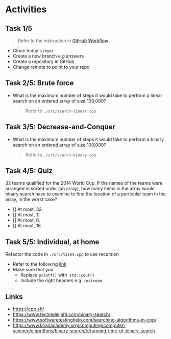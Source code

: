 # Activities

## Task 1/5

> Refer to the instruction in [GitHub Workflow](../github.md)

- Clone today's repo
- Create a new branch e.g answers
- Create a repository in GitHub
- Change remote to point to your repo

## Task 2/5: Brute force

- What is the maximum number of steps it would take to perform a linear search on an ordered array of size 100,000?
  > Refer to `./src/search-linear.cpp`

## Task 3/5: Decrease-and-Conquer

- What is the maximum number of steps it would take to perform a binary search on an ordered array of size 100,000?

  > Refer to `./src/search-binary.cpp`

## Task 4/5: Quiz

32 teams qualified for the 2014 World Cup. If the names of the teams were arranged in sorted order (an array), how many items in the array would binary search have to examine to find the location of a particular team in the array, in the worst case?

- [] At most, 32.
- [] At most, 1.
- [] At most, 6.
- [] At most, 16.

## Task 5/5: Individual, at home

Refactor the code in `./src/task4.cpp` to use recursion

- Refer to the following [link](https://www.techiedelight.com/binary-search/)
- Make sure that you:
  - Replace `printf()` with` std::cout()`
  - Include the right headers e.g. `iostream`

## Links

- https://cpp.sh/
- https://www.techiedelight.com/binary-search/
- https://www.softwaretestinghelp.com/searching-algorithms-in-cpp/
- https://www.khanacademy.org/computing/computer-science/algorithms/binary-search/e/running-time-of-binary-search
